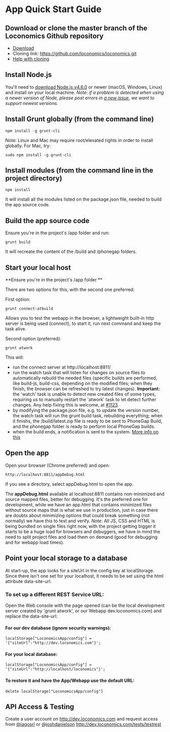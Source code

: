 # App Quick Start Guide

## Download or clone the master branch of the Loconomics Github repository
- [Download](https://github.com/loconomics/loconomics/archive/master.zip)
- Cloning link: https://github.com/loconomics/loconomics.git
- [Help with cloning](https://help.github.com/articles/cloning-a-repository/)

## Install Node.js

You'll need to [download Node.js v4.6.0](https://nodejs.org/en/download/) or newer (macOS, Windows, Linux) and install on your local machine.
*Note: if a problem is detected when using a newer version of Node, please post errors in [a new issue](https://github.com/joshdanielson/Loconomics/issues/new), we want to support newest versions.*

## Install Grunt globally (from the command line)
```
npm install -g grunt-cli
```
Note: Linux and Mac may require root/elevated rights in order to install globally. For Mac, try:
```
sudo npm install -g grunt-cli
```
## Install modules (from the command line in the project directory)
```
npm install
```
It will install all the modules listed on the package.json file, needed to build the app source code.

## Build the app source code

Ensure you're in the project's /app folder and run:
```
grunt build
```
It will recreate the content of the /build and /phonegap folders.

## Start your local host

**Ensure you're in the project's /app folder **

There are two options for this, with the second one preferred:

First option:
```
grunt connect:atbuild
```
Allows you to test the webapp in the browser, a lightweight built-in http server is being used (connect), to start it, run next command and keep the task alive.

Second option (preferred):
```
grunt atwork
```
This will:
- run the connect server at http://localhost:8811/
- run the watch task that will listen for changes on source files to automatically rebuild the needed files (specific builds are performed, like build-js, build-css, depending on the modified files; when they finish, the browser can be refreshed to try latest changes).
  **Important:** the 'watch' task is unable to detect new created files of some types, requiring us to manually restart the 'atwork' task to let detect further changes. Any help fixing this is welcome, at [#1123](https://github.com/joshdanielson/Loconomics/issues/1123).
- by modifying the package.json file, e.g. to update the version number, the watch task will run the grunt build task, rebuilding everything; when it finishs, the /build/latest.zip file is ready to be sent to PhoneGap Build, and the phonegap folder is ready to perform local PhoneGap builds.
- when the build ends, a notification is sent to the system. [More info on this](https://github.com/dylang/grunt-notify)

## Open the app

Open your browser (Chrome preferred) and open:
```
http://localhost:8811/appDebug.html
```
If you see a directory, select appDebug.html to open the app.

The **appDebug.html** available at localhost:8811 contains non-minimized and source mapped files, better for debugging. It's the preferred one for development, while we have an app.html that contains minimized files without source maps that is what we use in production, just in case there are doubts about minimizing options that could break something (not normally) we have this to test and verify.
*Note:* All JS, CSS and HTML is being bundled on single files right now, with the project getting bigger it starts to be a huge load for browsers and debuggers, we have in mind the need to split project files and load them on demand (good for debugging and for webapp load times).

## Point your local storage to a database

At start-up, the app looks for a siteUrl in the config key at localStorage. Since there isn't one set for your localhost, it needs to be set using the html attribute data-site-url. 

### To set up a different REST Service URL:
Open the Web console with the page opened (can be the local development server created by 'grunt atwork', or our Webapp dev.loconomics.com) and replace the data-site-url:

#### For our dev database (ignore security warnings):
```
localStorage["LoconomicsApp/config"] = '{"siteUrl":"http://dev.loconomics.com"}';
```
#### For your local database:

```
localStorage["LoconomicsApp/config"] = '{"siteUrl":"http://localhost/loconomics"}';
```
#### To restore it and have the App/Webapp use the default URL:
```
delete localStorage["LoconomicsApp/config"]
```
## API Access & Testing
Create a user account on http://dev.loconomics.com and request access from [@iagosrl](mailto:iagosrl@gmail.com) or [@joshdanielson](mailto:joshua.danielson@loconomics.com)
http://dev.loconomics.com/tests/testrest



